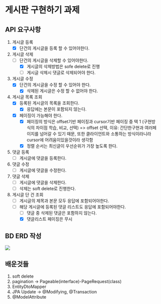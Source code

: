 # 게시판 구현하기 과제

## API 요구사항
1. 게시글 등록
   - [x] 단건의 게시글을 등록 할 수 있어야한다.
2. 게시글 삭제
   - [ ] 단건의 게시글을 삭제할 수 있어야한다.
     - [x] 게시글의 삭제방법은 sofe delete로 진행
     - [ ] 게시글 삭제시 댓글로 삭제되어야 한다.
3. 게시글 수정
   - [x] 단건의 게시글을 수정 할 수 있어야 한다.
     - [x] 삭제된 게시글은 수정 할 수 없어야 한다.
4. 게시글 목록 조회
   - [x] 등록된 게시글의 목록을 조회한다.
     - [x] 응답에는 본문이 포함되지 않는다.
   - [x] 페이징이 가능해야 한다.
     - [x] 페이징의 방식은 offset기반 페이징과 cursor기반 페이징 중 택 1 (구현방식의 차이점 학습, 비교, 선택) 
        => offset 선택, 이유: 간단한구현과 여러페이지를 넘어갈 수 있기 때문, 또한 클라이언트와 소통하는 방식이라니라 cursor에 어려움이있을것이라 생각함
     - [x] 정렬 순서는 최신글이 우선순위가 가장 높도록 한다.
5. 댓글 등록
   - [ ] 게시글에 댓글을 등록한다.
6. 댓글 수정
   - [ ] 게시글에 댓글을 수정한다.
7. 댓글 삭제
   - [ ] 게시글에 댓글을 삭제한다.
   - [ ] 삭제는 soft delete로 진행한다.
8. 게시글 단 건 조회
   - [ ] 게시글의 제목과 본문 모두 응답에 포함되어야한다.
   - [ ] 해당 게시글에 등록된 댓글 리스트도 응답에 포함되어야한다.
     - [ ] 댓글 중 삭제된 댓글은 포함하지 않는다.
     - [x] 댓글리스트 페이징은 무시

## BD ERD 작성
<img src="https://github.com/junodevv/spring-study-goorm/assets/126752196/e1fe1c55-46a8-4070-9db2-61861c5d7dc0">

## 배운것들
1. soft delete
2. pagination -> Pageable(interface)-PageRequest(class)
3. EntityDtoMapper
4. JPA Update ->  @Modifying, @Transaction
5. @ModelAttribute